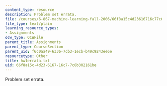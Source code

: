 ```yaml
---
content_type: resource
description: Problem set errata.
file: /courses/6-867-machine-learning-fall-2006/66f8a15c4d23616716c77c6b302161be_hw1errata.txt
file_type: text/plain
learning_resource_types:
- Assignments
ocw_type: OCWFile
parent_title: Assignments
parent_type: CourseSection
parent_uid: f6c0aa49-6336-7cb3-1ecb-b49c9243ee6e
resourcetype: Other
title: hw1errata.txt
uid: 66f8a15c-4d23-6167-16c7-7c6b302161be
---
```

Problem set errata.

